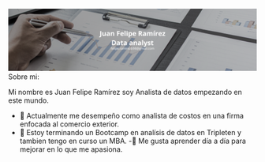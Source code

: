 ![Banner](https://github.com/juan08da/juan08da/blob/main/Banner%20Linkedin%20Profesional%20Corporativo%20Gris.png)
Sobre mi:

Mi nombre es Juan Felipe Ramírez soy Analista de datos empezando en este mundo.
- 🔭 Actualmente me desempeño como analista de costos en una firma enfocada al comercio exterior.
- 🌱 Estoy terminando un Bootcamp en analísis de datos en Tripleten y tambien tengo en curso un MBA.
-💯 Me gusta aprender día a día para mejorar en lo que me apasiona.
